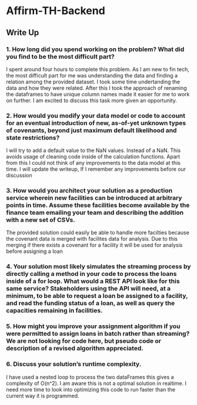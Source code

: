 # Affirm-TH-Backend

## Write Up 
### 1. How long did you spend working on the problem? What did you find to be the most difficult part?
I spent around four hours to complete this problem. As I am new to fin tech, the most difficult part for me was understanding the data and finding a relation among the provided dataset. I took some time undertanding the data and how they were related. After this I took the approach of renaming the dataframes to have unique column names made it easier for me to work on further. I am excited to discuss this task more given an opportunity.
### 2. How would you modify your data model or code to account for an eventual introduction of new, as-of-yet unknown types of covenants, beyond just maximum default likelihood and state restrictions?
I will try to add a default value to the NaN values. Instead of a NaN. This avoids usage of cleaning code inside of the calculation functions. Apart from this I could not think of any improvements to the data model at this time. I will update the writeup, If I remember any improvements before our discussion 
### 3. How would you architect your solution as a production service wherein new facilities can be introduced at arbitrary points in time. Assume these facilities become available by the finance team emailing your team and describing the addition with a new set of CSVs.
The provided solution could easily be able to handle more facilties because the covenant data is merged with facilites data for analysis. Due to this merging if there exists a covenant for a facility it will be used for analysis before assigning a loan
### 4. Your solution most likely simulates the streaming process by directly calling a method in your code to process the loans inside of a for loop. What would a REST API look like for this same service? Stakeholders using the API will need, at a minimum, to be able to request a loan be assigned to a facility, and read the funding status of a loan, as well as query the capacities remaining in facilities.

### 5. How might you improve your assignment algorithm if you were permitted to assign loans in batch rather than streaming? We are not looking for code here, but pseudo code or description of a revised algorithm appreciated.

### 6. Discuss your solution’s runtime complexity.
I have used a nested loop to process the two dataFrames this gives a complexity of O(n^2). I am aware this is not a optimal solution in realtime. I need more time to look into optimizing this code to run faster than the current way it is programmed. 